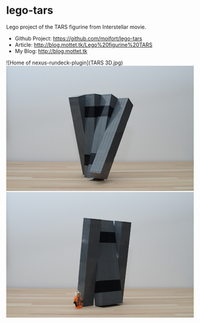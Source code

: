 # lego-tars

Lego project of the TARS figurine from Interstellar movie.
* Github Project: https://github.com/moifort/lego-tars
* Article: http://blog.mottet.tk/Lego%20figurine%20TARS  
* My Blog: http://blog.mottet.tk

![Home of nexus-rundeck-plugin](TARS 3D.jpg)
![Home of nexus-rundeck-plugin](Photos/TARS03.jpg)
![Home of nexus-rundeck-plugin](Photos/TARS08.jpg)
